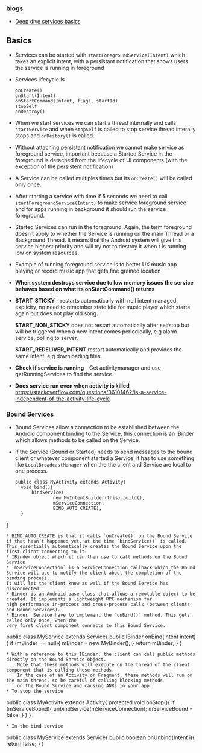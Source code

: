 ### blogs

* [Deep dive services basics](https://proandroiddev.com/deep-dive-into-android-services-4830b8c9a09)

## Basics

* Services can be started with `startForegroundService(Intent)`  which takes an explicit intent, with a persistant notification that 
  shows users the service is running in foreground
* Services lifecycle is 
     ```
     onCreate()
     onStart(Intent)
     onStartCommand(Intent, flags, startId)
     stopSelf
     onDestroy()
     ```
* When we start services  we can start a thread internally and calls `startService` and when `stopSelf` is called to stop service thread interally stops and `onDestory()` is called.
* Without attaching persistant notification we cannot make service as foreground service, important because a Started Service in the foreground is detached from the lifecycle of UI components (with the exception of the persistent notification)
* A Service can be called multiples times but its `onCreate()` will be called only once. 
* After starting a service with time if 5 seconds we need to call `startForegroundService(Intent)` to make service foreground service and for apps running in background it should run the service foreground.
 * Started Services can run in the foreground. Again, the term foreground doesn’t apply to whether the Service is running 
  on the main Thread or a Background Thread. It means that the Android system will give this service highest priority and 
  will try not to destroy it when t is running low on system resources.
  * Example of running foreground service is to better UX 
     music app playing or record music
     app that gets fine grained location
     
* **When system destroys service due to low memory issues the service behaves based on what its onStartCommand() returns**

                            
* **START_STICKY** - restarts automatically with null intent managed explicity, no need to remember state idle for music player which starts again but does not play old song. 

  **START_NON_STICKY**  does not restart automatically after selfstop but will be triggered  when a new intent comes periodically, e.g alarm service, polling to server.
  
  **START_REDELIVER_INTENT**   restart automatically and provides the same intent, e.g downloading files.
  
* **Check if service is running** - Get activitymanager and use getRunningServices to find the service.
* **Does service run even when activity is killed** - https://stackoverflow.com/questions/36101462/is-a-service-independent-of-the-activity-life-cycle
  
### Bound Services

* Bound Services allow a connection to be established between the Android component binding to the Service, this connection is an IBinder which allows methods to be called on the Service. 
* if the Service (Bound or Started) needs to send messages to the bound client or whatever component started a Service, it has to use something like `LocalBroadcastManager` when the the client and Service are local to one process.
  
  ```
  public class MyActivity extends Activity{
    void bind(){
        bindService(
                new MyIntentBuilder(this).build(),
                mServiceConnection,
                BIND_AUTO_CREATE);
    }
}
  ```
* BIND_AUTO_CREATE is that it calls `onCreate()` on the Bound Service if that hasn’t happened yet, at the time `bindService()` is called. 
  This essentially automatically creates the Bound Service upon the first client connecting to it.  
* IBinder object which it can then use to call methods on the Bound Service
* `mServiceConnection` is a ServiceConnection callback which the Bound Service will use to notify the client about the completion of the binding process. 
  It will let the client know as well if the Bound Service has disconnected.
* Binder is an Android base class that allows a remotable object to be created. It implements a lightweight RPC mechanism for 
  high performance in-process and cross-process calls (between clients and Bound Services).
* Binder  Service have to implement the `onBind()` method. This gets called only once, when the 
  very first client component connects to this Bound Service.
  
  ```
  public class MyService extends Service{
    public IBinder onBind(Intent intent){
        if (mBinder == null){
            mBinder = new MyBinder();
        }
        return mBinder;
    }
}
  
  ```
 * With a reference to this IBinder, the client can call public methods directly on the Bound Service object. 
      Note that these methods will execute on the thread of the client component that is calling these methods. 
      In the case of an Activity or Fragment, these methods will run on the main thread, so be careful of calling blocking methods 
      on the Bound Service and causing ANRs in your app.
 * To stop the service 
 
 ```
 public class MyActivity extends Activity{
    protected void onStop(){
        if (mServiceBound){
            unbindService(mServiceConnection);
            mServiceBound = false;
        }
    }
}
 ```
* In the bind service 
  ```
   public class MyService extends Service{
    public boolean onUnbind(Intent i){
        return false;
    }
}
  ```

